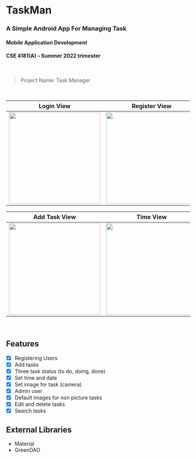 # TaskMan
### A Simple Android App For Managing Task

#### Mobile Application Development
#### CSE 4181(A) &ndash; Summer 2022 trimester

<br>

> Project Name: Task Manager

<br>

| Login View | Register View | Tasks View |
|--|--|--|
| <img src="http://uupload.ir/files/diqs_screenshot_1576840803.png" width=250px> | <img src="http://uupload.ir/files/dfvc_screenshot_1576840806.png" width=250px> | <img src="http://uupload.ir/files/flfm_screenshot_1576840885.png" width=250px> |


| Add Task View | Time View | List View |
|--|--|--|
| <img src="http://uupload.ir/files/x19u_screenshot_1576840891.png" width=250px> | <img src="http://uupload.ir/files/weey_screenshot_1576840933.png" width=250px> | <img src="http://uupload.ir/files/phcx_screenshot_1576840975.png" width=250px> |

<br>

 ## Features
 - [x] Registering Users
 - [x] Add tasks
 - [x] Three task status (to do, doing, done)
 - [x] Set time and date
 - [x] Set image for task (camera)
 - [x] Admin user
 - [x] Default images for non picture tasks
 - [x] Edit and delete tasks
 - [x] Search tasks
 ## External Libraries
 - Material
 - GreenDAO

